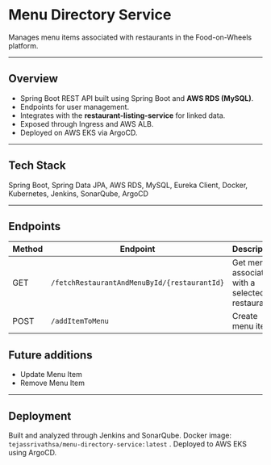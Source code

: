 # Menu Directory Service

Manages menu items associated with restaurants in the Food-on-Wheels platform.

---

## Overview
- Spring Boot REST API built using Spring Boot and **AWS RDS (MySQL)**.
- Endpoints for user management.
- Integrates with the **restaurant-listing-service** for linked data.  
- Exposed through Ingress and AWS ALB.
- Deployed on AWS EKS via ArgoCD.

---

## Tech Stack
Spring Boot, Spring Data JPA, AWS RDS, MySQL, Eureka Client, Docker, Kubernetes, Jenkins, SonarQube, ArgoCD

---

## Endpoints
| Method | Endpoint | Description |
|---------|-----------|-------------|
| GET | `/fetchRestaurantAndMenuById/{restaurantId}` | Get menu associated with a selected restaurant |
| POST | `/addItemToMenu` | Create menu item |


## Future additions
- Update Menu Item
- Remove Menu Item


---

## Deployment
Built and analyzed through Jenkins and SonarQube.
Docker image: `tejassrivathsa/menu-directory-service:latest`  .
Deployed to AWS EKS using ArgoCD.
